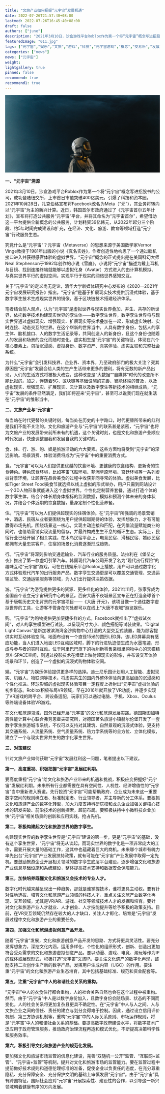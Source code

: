 ```yaml
---
title: "文旅产业如何把握“元宇宙”发展机遇"
date: 2022-07-26T21:57:40+08:00
lastmod: 2022-07-26T16:45:40+08:00
draft: false
authors: ["june"]
description: "2021年3月10日，沙盒游戏平台Roblox作为第一个将“元宇宙”概念写进招股书的公司，成功登陆纽交所，上市首日市值突破400亿美元，引爆了科技和资本圈。2021年10月28日，扎克伯格宣布将Facebook改名为Meta（“元”），其业务将转向以“元宇宙”为主的新兴计算。"
featuredImage: "011.jpg"
tags: ["元宇宙","娱乐","文旅","游戏","科技","元宇宙游戏","概念","交易所","发展","机遇"]
categories: ["news"]
news: ["元宇宙"]
weight: 
lightgallery: true
pinned: false
recommend: true
recommend1: true
---
```


![沙盒游戏](011.jpg)



**一、“元宇宙”溯源**

2021年3月10日，沙盒游戏平台Roblox作为第一个将“元宇宙”概念写进招股书的公司，成功登陆纽交所，上市首日市值突破400亿美元，引爆了科技和资本圈。2021年10月28日，扎克伯格宣布将Facebook改名为Meta（“元”），其业务将转向以“元宇宙”为主的新兴计算。近日，韩国首尔市政府通过了《元宇宙首尔五年计划》，宣布将打造公共服务“元宇宙”平台，并将其命名为“元宇宙首尔”，希望借助这一平台提供全新概念的公共服务，计划耗资39亿韩元，从2022年起分三个阶段、约5年时间完成建设和扩充，在经济、文化、旅游、教育等领域打造“元宇宙”行政服务生态。

究竟什么是“元宇宙”？元宇宙（Metaverse）的思想来源于美国数学家Vernor Vinge教授于1981年出版的小说《真名实姓》，作者创造性地构思了一个通过脑机接口进入并获得感官体验的虚拟世界。“元宇宙”概念的正式提出是在美国科幻大师Neal Stephenson于1992年创作的小说《雪崩》。小说将“元宇宙”描述为戴上耳机与目镜、找到连接终端就能够以虚拟化身（Avatar）方式进入的由计算机模拟、与真实世界平行的虚拟空间，实现平行于现实的网络世界感知交互。

关于“元宇宙”的定义尚无定论，清华大学新媒体研究中心发布的《2020—2021年元宇宙发展研究报告》指出，“元宇宙”是基于扩展现实技术提供沉浸式体验，基于数字孪生技术生成现实世界的镜像，基于区块链技术搭建经济体系。

笔者结合前人观点，认为“元宇宙”是虚拟世界与现实世界叠加、并生、共存的新世界，依托数字技术构建现实世界的孪生体——数字孪生世界，数字孪生世界将与现实世界通过虚拟现实、增强现实、扩展现实等技术叠加在一起，形成虚实映射、实时连接、动态交互的世界。在这个崭新的世界当中，人具有数字身份，包括人的孪生体、脑机接口、人的数字生活记录等，共同创造人的新身份，且这个身份也随着人的发展和场景的变化而随时变化。虚实相生是“元宇宙”的关键特征，体现在六个核心要素上，包括沉浸感、虚拟身份、数字资产、真实体验、虚实互联和完整社会系统。

为什么“元宇宙”会引发科技界、企业界、资本界，乃至政府部门的极大关注？究其原因是“元宇宙”发展会给人类的生产生活带来更多的便利，将有无数的新产品出现，人们的生活方式将被极大改变，这种改变是“大数据”“自媒体”时代的改变所不能比拟的。加之，伴随着5G、区块链等基础设施的完善、智能终端的普及，以及虚拟现实、增强现实、扩展现实、云计算以及数字孪生等新技术的相继成熟，“元宇宙”发展的条件已然满足，我们即将迎来“元宇宙”，甚至可以说我们现在就生活在“元宇宙”的雏形当中。



**二、文旅产业与“元宇宙”**

每当站在时代更替的关键时刻，每当处在历史的十字路口，时代更替所带来的红利是我们不能不关注的。文化和旅游产业与“元宇宙”的联系甚是紧密，“元宇宙”也将为文旅产业的发展带来前所未有的机遇，这个关键时刻，也是文化和旅游产业顺应时代发展，快速调整自我和发展自我的关键时刻。

食、住、行、游、购、娱是旅游活动的六大要素。这些方面均将受到“元宇宙”的深远影响。场景消费、体验消费将成为“元宇宙”中的重要消费方式。

食。“元宇宙”可以为人们提供更优越的饮食环境、更健康的饮食结构、更新奇的饮食特色。特色饮食环境，比如宇宙飞船环境、非洲草原环境、宫廷环境等一系列虚拟背景环境，让顾客在品尝美食的过程中收获非同寻常的体验。虚拟美食发展，比如Tiger Street Food美食节就选择以线上虚拟的形式举办，用户只需到网站设计一个3D人物形象就能进入这个虚拟世界。个性化定制营养套餐，通过打造个体的数字孪生体，结合个体长期身体指标的监测数据，模拟和预测个体未来的身体状况，并结合个体近期的饮食数据，量身定制个性化营养餐。

住。“元宇宙”可以为人们提供超现实的住宿体验。在“元宇宙”所强调的场景营销中，酒店、民宿从业者要围绕为用户提供超越期待的体验，发挥想象力，才有可能赢得市场先机。围绕场景这一核心，实现主动连接和匹配，在凭借流量赋能商业的同时，也借助营销实现流量的留存，并最终构成生生不息的循环生态。实际上，民宿行业已经开展了相关实践，在木鸟民宿平台上，电竞民宿、滑梯民宿、婚纱民宿都拥有大量忠实客户，住宿的场景化消费逐渐形成趋势。

行。“元宇宙”将深刻影响交通运输业、汽车行业的服务质量。法拉利在《堡垒之夜》推出了第一款虚幻引擎汽车。韩国现代汽车公司开发了名为“现代出行探险”的趣味互动“元宇宙”游戏，可在在线娱乐平台Roblox上播放，用户可以通过数字化方式体验现代汽车的出行服务产品。数字孪生交通更是可以覆盖交通管理、交通运输监管、交通运输服务等领域，为人们出行提供决策依据。

游。“元宇宙”为游览提供更多的资源、更多样化的体验。2021年11月，张家界成为全国首个设立元宇宙研究中心的景区。西安大唐不夜城景区宣布正在打造全球首个基于唐朝历史文化背景的元宇宙项目——《大唐·开元》，该项目像一个通往数字虚拟世界的工具，让游客不管身在何处都可以在线上“大唐不夜城”游览娱乐。

购。“元宇宙”为购物提供更加便捷多样的方式。Facebook就推出了“虚拟试衣间”，对人的孪生模型进行试装，以呈现尺寸大小、颜色搭配等试装效果。“Digital Light Canvas”是新加坡滨海湾金沙购物中心打造的大型交互式装置，能为顾客提供实时互动体验空间。地面布设有一个直径15米的圆形LED屏，该LED屏幕具有感应功能，当人们进入地面LED互动区域时，脚下的行进轨迹便生成为水墨笔迹，形成与参与者的实时互动。位于阿里巴巴旗下的杭州新零售亲橙里购物中心的天猫精灵X-SPACE空间，则通过投影技术在墙壁上映射超现实的影像，并布设交互体验场景和环节，创造了一个虚拟的沉浸式购物体验空间。

娱。“元宇宙”为娱乐体验提供更多样的选择。迪士尼乐园计划用人工智能、虚拟现实、机器人、物联网等技术，将虚实共生的园内外整体体验向更高层级的沉浸感和个性化推进。环球影城的虚拟现实体验项目一定程度上折射出“元宇宙”虚拟体验的初步形态。Roblox积极布局VR领域，早在2016年就开放了VR功能，并逐步实现了VR游戏的跨平台、跨设备适配，玩家们可以通过电脑、手机、Xbox、Oculus等终端设备体验VR游戏。

在文化和旅游领域，国外已经开展“元宇宙”的文化和旅游发展实践。德国斯图加特高性能计算中心联合弗劳恩霍夫研究所，对德国著名旅游小镇赫尔伦堡开发了一套数字孪生旅游城市系统，不仅可以支持对其建筑、自然景观的沉浸式体验，更支持其交通系统、人流量系统、空气质量系统、热力学系统等的全方位、立体化模拟，建立了一个与现实世界共生的数字化孪生世界。



**三、对策建议**

针对文旅产业如何获取“元宇宙”发展红利这一问题，笔者提出以下建议。

**第一，高度重视、积极把握“元宇宙”发展红利期。**

要高度重视“元宇宙”给文化和旅游产业带来的机遇和挑战，积极应变把握好“元宇宙”发展红利期。未来所有行业都需要在具有空间性、人机性、经济增值性的“元宇宙”当中重新进入赛道。先行投资“元宇宙”可能帮助政府、企业成为未来这一重要数字空间的规则确立者、标准制定者、行业领导者，并主导新的分工体系。要狠抓文化和旅游产业的数字化转型，加大力度支持科研院校和龙头企业加强关键核心技术的研发突破、前沿技术的创新探索，超前布局。要积极扶持中小微科技企业加快“元宇宙”相关场景的创新和应用实践，抢占先机。

**第二，积极构建起文化和旅游世界的数字孪生。**

构建现实世界的数字孪生世界是“元宇宙”建设的第一步，更是“元宇宙”的基础，没有这个孪生世界，“元宇宙”将无从谈起。而现实世界的数字化是一项非常庞大的工作，需要开展大量的基础工作，这其中也蕴藏着巨大的商机。未来哪个城市有魄力率先出台“元宇宙”产业发展扶持政策，就有可能在“元宇宙”产业发展中取得一定先机。要鼓励旅游企业开展相关领域的数字孪生底层平台建设，逐步增强文化和旅游产业信息基础设施和系统建设，整体提高技术支持和数据安全保障能力。

**第三，加快培养既懂文化和旅游又会技术的专业人才。**

数字化时代越来越呈现出一种趋势，那就是谁掌握技术，谁将更具主动权。要有针对性地选拔、培育文化和旅游产业领域的科技人才，重点关注文旅产业数字化再现、交互领域，尤其是VR/AR、游戏、社交等领域技术人才的发掘和培育。要针对文化和旅游产业人才就业、人才创业、人才技能提升等给予积极的政策支持。目前，在VR交互领域仍然存在较大的人才缺口，关注人才孵化、培育是“元宇宙”发展过程中文化和旅游产业的重要任务。

**第四，加强文化和旅游虚拟创意产品开发。**

随着“元宇宙”发展，文化和旅游创意产品开发的思路、方式将更具灵活性。要充分发挥想象力，深挖文化内涵，运用多样化、个性化的组织形式，创新、创造出更加符合受众需求的文化和旅游虚拟创意产品。要以动漫、游戏、电竞、潮玩等作为IP的载体或展现形式，积极打造“元宇宙”文旅IP。要关注文化遗产的数字化再现，鼓励支持二次创作生产新的数字产品，发挥用户生成内容（UGC）的作用。要注重“元宇宙”的文化和旅游产业生态培育，其中包括基础标准、规范和资金配套等。

**第五，注重“元宇宙”中人的和谐社会关系的重构。**

“元宇宙”中人的衣食住行都会重构，人的社会关系自然也会在这个过程中被重构。然而，由于“元宇宙”中人是以数字身份加入，且数字身份会随场景、状态的不同而变化。人的社会关系将更加复杂且更具不确定性。在“元宇宙”中人与人之间、人与文旅企业之间的信任、责任的建立与划分变得难于控制。因此，通过设立信用评价机制、第三方协调机制等，重构“元宇宙”中的人际关系原则、市场运作规则，将是“元宇宙”中人的和谐社会关系的基础。要提高数字政府建设水平，将数字技术广泛应用于政府管理服务，推动政府治理流程再造和模式优化，不断提高决策科学性和服务效率。

**第六，积极引导文化和旅游产业的规范化发展。**

要加强文化和旅游市场监管的信息化建设，完善“双随机一公开”监管、“互联网+监管”、“元宇宙+监管”等机制，提升对文化和旅游市场的监管能力。要在监管过程中提前做好技术规则和道德伦理标准的准备，促使企业以负责任的态度，在充分尊重隐私、充分保障安全、充分保护文明的基础上审慎发展“元宇宙”。由于“元宇宙”具有跨国特征，国际社会应对“元宇宙”开展探索性、建设性的合作，以引导这一新兴领域朝着健康有序的方向发展。